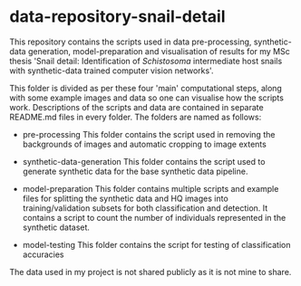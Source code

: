 # data-repository-snail-detail
This repository contains the scripts used in data pre-processing, synthetic-data generation, model-preparation and visualisation of results for my MSc thesis 'Snail detail: Identification of _Schistosoma_ intermediate host snails with synthetic-data trained computer vision networks'.

This folder is divided as per these four 'main' computational steps, along with some example images and data so one can visualise how the scripts work. 
Descriptions of the scripts and data are contained in separate README.md files in every folder. 
The folders are named as follows: 

- pre-processing
This folder contains the script used in removing the backgrounds of images and automatic cropping to image extents

- synthetic-data-generation
This folder contains the script used to generate synthetic data for the base synthetic data pipeline.

- model-preparation
This folder contains multiple scripts and example files for splitting the synthetic data and HQ images into training/validation subsets for both classification and detection. It contains a script to count the number of individuals represented in the synthetic dataset.

- model-testing
This folder contains the script for testing of classification accuracies 

The data used in my project is not shared publicly as it is not mine to share. 




